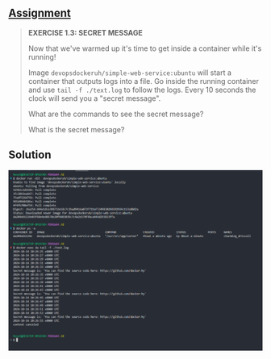 ## [Assignment](https://courses.mooc.fi/org/uh-cs/courses/devops-with-docker/chapter-2/running-and-stopping-containers#4b132769-24bb-4523-b620-1f355fb69a18)

> **EXERCISE 1.3: SECRET MESSAGE**
> 
> Now that we've warmed up it's time to get inside a container while it's running!
> 
> Image `devopsdockeruh/simple-web-service:ubuntu` will start a container that outputs logs into a file. Go inside the running container and use `tail -f ./text.log` to follow the logs. Every 10 seconds the clock will send you a "secret message".
> 
> What are the commands to see the secret message?
>
> What is the secret message?


## Solution

![Solution to Exercise 1.3](https://raw.githubusercontent.com/VikSil/DevOps_with_Docker/refs/heads/trunk/Part1/Exercise_1.3/Exercise_1.3.png)